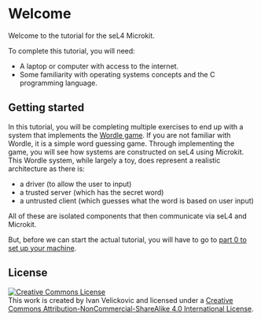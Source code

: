 # Welcome

Welcome to the tutorial for the seL4 Microkit.

To complete this tutorial, you will need:
* A laptop or computer with access to the internet.
* Some familiarity with operating systems concepts and the C programming language.

## Getting started

In this tutorial, you will be completing multiple exercises to end up with a system that
implements the [Wordle game](https://www.nytimes.com/games/wordle/index.html). If you are
not familiar with Wordle, it is a simple word guessing game. Through implementing the game,
you will see how systems are constructed on seL4 using Microkit. This Wordle system, while
largely a toy, does represent a realistic architecture as there is:
* a driver (to allow the user to input)
* a trusted server (which has the secret word)
* a untrusted client (which guesses what the word is based on user input)

All of these are isolated components that then communicate via seL4 and Microkit.

But, before we can start the actual tutorial, you will have to go to [part 0 to set up your machine](./part0.md).

## License

<a rel="license" href="http://creativecommons.org/licenses/by-nc-sa/4.0/"><img alt="Creative Commons License" style="border-width:0" src="https://i.creativecommons.org/l/by-nc-sa/4.0/80x15.png" /></a><br />This work is created by Ivan Velickovic and licensed under a <a rel="license" href="http://creativecommons.org/licenses/by-nc-sa/4.0/">Creative Commons Attribution-NonCommercial-ShareAlike 4.0 International License</a>.
